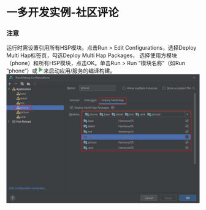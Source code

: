 # 一多开发实例-社区评论

### 注意

运行时需设置引用所有HSP模块。点击Run > Edit Configurations，选择Deploy Multi Hap标签页，勾选Deploy Multi Hap Packages， 选择使用方模块（phone）和所有HSP模块，点击OK。单击Run > Run “模块名称”（如Run ”phone“）或![](screenshots/device/run.png)来启动应用/服务的编译构建。
![](screenshots/device/config.PNG)